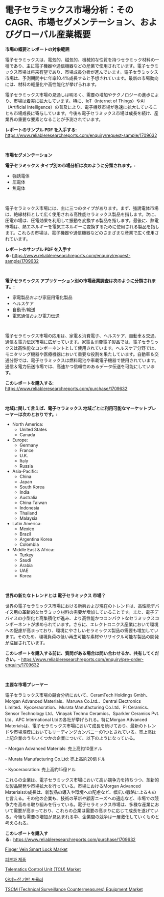 <p><h1>電子セラミックス市場分析：そのCAGR、市場セグメンテーション、およびグローバル産業概要</h1></p><p><strong>市場の概要とレポートの対象範囲</strong></p>
<p><p>電子セラミックスは、電気的、磁気的、機械的な性質を持つセラミック材料の一種であり、主に電子機器や通信機器などの産業で使用されています。電子セラミックス市場は将来有望であり、市場成長分析が進んでいます。電子セラミックス市場は、予測期間中に年率10.4%成長すると予想されています。最新の市場動向には、材料の軽量化や高性能化が挙げられます。</p><p>電子セラミックス市場の見通しは明るく、需要の増加やテクノロジーの進歩により、市場は着実に拡大しています。特に、IoT（Internet of Things）やAI（Artificial Intelligence）の普及により、電子機器市場が急速に拡大していることも市場成長に寄与しています。今後も電子セラミックス市場は成長を続け、産業界の重要な要素となることが予測されています。</p></p>
<p><strong>レポートのサンプル PDF を入手する:</strong> <a href="https://www.reliableresearchreports.com/enquiry/request-sample/1709632">https://www.reliableresearchreports.com/enquiry/request-sample/1709632</a></p>
<p>&nbsp;</p>
<p><strong>市場セグメンテーション</strong></p>
<p><strong>電子セラミックス タイプ別の市場分析は次のように分類されます。:</strong></p>
<p><ul><li>強誘電体</li><li>圧電体</li><li>焦電体</li></ul></p>
<p>&nbsp;</p>
<p><p>電子セラミックス市場には、主に三つのタイプがあります。まず、強誘電体市場は、絶縁材料として広く使用される高性能セラミックス製品を指します。次に、圧電市場は、圧電効果を利用して振動を変換する製品を指します。最後に、熱電市場は、熱エネルギーを電気エネルギーに変換するために使用される製品を指します。これらの市場は、電子機器や通信機器などのさまざまな産業で広く使用されています。</p></p>
<p><strong>レポートのサンプル PDF を入手する:</strong>&nbsp;<a href="https://www.reliableresearchreports.com/enquiry/request-sample/1709632">https://www.reliableresearchreports.com/enquiry/request-sample/1709632</a></p>
<p>&nbsp;</p>
<p><strong> 電子セラミックス アプリケーション別の市場産業調査は次のように分類されます。:</strong></p>
<p><ul><li>家電製品および家庭用電化製品</li><li>ヘルスケア</li><li>自動車/輸送</li><li>電気通信および電力伝送</li></ul></p>
<p>&nbsp;</p>
<p><p>電子セラミックス市場の応用は、家電＆消費電子、ヘルスケア、自動車＆交通、通信＆電力伝送市場に広がっています。家電＆消費電子製品では、電子セラミックスは高性能なコンポーネントとして使用されています。ヘルスケア分野では、モニタリング機器や医療機器において重要な役割を果たしています。自動車＆交通分野では、電子セラミックスは燃料電池や車載電子機器で使用されています。通信＆電力伝送市場では、高速かつ信頼性のあるデータ伝送を可能にしています。</p></p>
<p><strong>このレポートを購入する:</strong>&nbsp; <a href="https://www.reliableresearchreports.com/purchase/1709632">https://www.reliableresearchreports.com/purchase/1709632</a></p>
<p>&nbsp;</p>
<p><strong>地域に関して言えば、電子セラミックス 地域ごとに利用可能なマーケットプレーヤーは次のとおりです。:</strong></p>
<p><ul>
    <li>
        North America:
        <ul>
            <li>United States</li>
            <li>Canada</li>
        </ul>
    </li>
    <li>
        Europe:
        <ul>
            <li>Germany</li>
            <li>France</li>
            <li>U.K.</li>
            <li>Italy</li>
            <li>Russia</li>
        </ul>
    </li>
    <li>
        Asia-Pacific:
        <ul>
            <li>China</li>
            <li>Japan</li>
            <li>South Korea</li>
            <li>India</li>
            <li>Australia</li>
            <li>China Taiwan</li>
            <li>Indonesia</li>
            <li>Thailand</li>
            <li>Malaysia</li>
        </ul>
    </li>
    <li>
        Latin America:
        <ul>
            <li>Mexico</li>
            <li>Brazil</li>
            <li>Argentina Korea</li>
            <li>Colombia</li>
        </ul>
    </li>
    <li>
        Middle East & Africa:
        <ul>
            <li>Turkey</li>
            <li>Saudi</li>
            <li>Arabia</li>
            <li>UAE</li>
            <li>Korea</li>
        </ul>
    </li>
    </ul></p>
<p>&nbsp;</p>
<p><strong>世界の新たなトレンドとは 電子セラミックス 市場？</strong></p>
<p><p>世界の電子セラミックス市場における新興および現在のトレンドは、高性能デバイス用の革新的なセラミック材料の需要が増加していることです。また、電子デバイスの小型化と高集積化が進み、より高性能かつコンパクトなセラミックスコンポーネントが求められています。さらに、エレクトロニクス産業において環境への配慮が高まっており、環境にやさしいセラミックス製品の需要も増加しています。そのため、環境負荷の低い再生可能な素材やリサイクル可能な製品の開発が注目されています。</p></p>
<p><strong>このレポートを購入する前に、質問がある場合は問い合わせるか、共有してください。</strong>- <a href="https://www.reliableresearchreports.com/enquiry/pre-order-enquiry/1709632">https://www.reliableresearchreports.com/enquiry/pre-order-enquiry/1709632</a></p>
<p>&nbsp;</p>
<p><strong>主要な市場プレーヤー</strong></p>
<p><p>電子セラミックス市場の競合分析において、CeramTech Holdings Gmbh、Morgan Advanced Materials、Maruwa Co.Ltd.、Central Electronics Limited、Kyoceraoration、Murata Manufacturing Co.Ltd、PI Ceramics、Sensor Technology Ltd、Vinayak Techno Ceramics、Sparkler Ceramics Pvt. Ltd、APC International Ltdの各社が挙げられる。特にMorgan Advanced Materialsは、電子セラミックス市場において成長を続けており、最新のトレンドや市場規模においてもリーディングカンパニーの1つとされている。売上高は上記企業のうちいくつかの企業について、以下のようになっている。</p><p>- Morgan Advanced Materials: 売上高約10億ドル</p><p>- Murata Manufacturing Co.Ltd: 売上高約20億ドル</p><p>- Kyoceraoration: 売上高約15億ドル</p><p>これらの企業は、電子セラミックス市場において高い競争力を持ちつつ、革新的な製品開発や市場拡大を行っている。市場におけるMorgan Advanced Materialsの成長は、新製品の導入や環境への配慮など、幅広い戦略によるものと言える。その他の企業も、技術の革新や顧客ニーズへの適応など、市場での競争力を高める取り組みを行っている。電子セラミックス市場は、多様な産業において需要が高まっており、これらの企業は需要の高まりに応じて成長を遂げている。今後も需要の増加が見込まれる中、企業間の競争は一層激化していくものと考えられる。</p></p>
<p><strong>このレポートを購入する:</strong>&nbsp;&nbsp;<a href="https://www.reliableresearchreports.com/purchase/1709632">https://www.reliableresearchreports.com/purchase/1709632</a></p>
<p><p><a href="https://view.publitas.com/reportprime-1/finger-vein-smart-lock-market-size-market-trends-and-growth-outlook-forecasted-for-period-from-2024-to-2031/">Finger Vein Smart Lock Market</a></p><p><a href="https://medium.com/@brendantygibson56776/%ED%94%BC%EB%B6%80%EA%B3%BC-%EC%A0%9C%ED%92%88-%EC%8B%9C%EC%9E%A5-%EC%8B%9C%EC%9E%A5-%EC%A0%90%EC%9C%A0%EC%9C%A8-%EC%8B%9C%EC%9E%A5-%EB%8F%99%ED%96%A5-%EB%B0%8F-%EB%AF%B8%EB%9E%98-%EC%84%B1%EC%9E%A5-%EB%B6%84%EC%84%9D%ED%95%98%EA%B8%B0-adc9ca1ea8b1">피부과 제품</a></p><p><a href="https://view.publitas.com/reportprime-1/telematics-control-unit-tcu-market-a-comprehensive-report-of-its-market-share-growth-trends-2024-2031/">Telematics Control Unit (TCU) Market</a></p><p><a href="https://medium.com/@fredzurtlauf67806/%EC%95%84%EB%AF%B8%EB%85%B8%EC%82%B0-%EA%B8%B0%EB%B0%98%EC%9D%98-%EA%B3%B5%EC%8B%9D-%EC%8B%9C%EC%9E%A5-%EC%84%B1%EA%B3%B5%EC%A0%81%EC%9D%B8-%EB%B9%84%EC%A6%88%EB%8B%88%EC%8A%A4-%EC%A0%84%EB%9E%B5%EC%9D%98-%EC%97%B4%EC%87%A0-2031%EB%85%84%EA%B9%8C%EC%A7%80-%EC%98%88%EC%B8%A1-d549eaf2fff7">아미노산 기반 포뮬러</a></p><p><a href="https://angry-finch-aaf.notion.site/TSCM-Technical-Surveillance-Countermeasures-Equipment-Market-A-Comprehensive-Report-of-its-Market-b6eaffea61104d73a3b5588fec4766fa">TSCM (Technical Surveillance Countermeasures) Equipment Market</a></p></p>